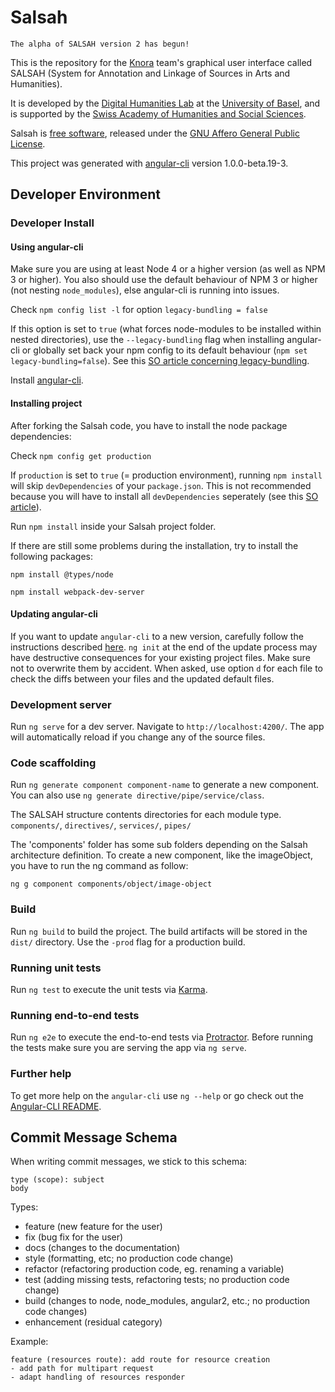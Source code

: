 # Salsah

```
The alpha of SALSAH version 2 has begun!
```

This is the repository for the [Knora](https://github.com/dhlab-basel/Knora) team's 
graphical user interface called SALSAH (System for Annotation and Linkage of Sources in Arts and Humanities).

It is developed by the [Digital Humanities Lab](http://www.dhlab.unibas.ch/) at the [University of Basel](https://www.unibas.ch/en.html), and is supported by the [Swiss Academy of Humanities and Social Sciences](http://www.sagw.ch/en/sagw.html).

Salsah is [free software](http://www.gnu.org/philosophy/free-sw.en.html), released under the [GNU Affero General Public License](http://www.gnu.org/licenses/agpl-3.0.en.html).

This project was generated with [angular-cli](https://github.com/angular/angular-cli) version 1.0.0-beta.19-3.

## Developer Environment

### Developer Install

#### Using angular-cli
Make sure you are using at least Node 4 or a higher version (as well as NPM 3 or higher). You also should use the default behaviour of NPM 3 or higher (not nesting `node_modules`), else angular-cli is running into issues.

Check `npm config list -l` for option `legacy-bundling = false`

If this option is set to `true` (what forces node-modules to be installed within nested directories), use the `--legacy-bundling` flag when installing angular-cli or globally set back your npm config to its default behaviour (`npm set legacy-bundling=false`). See this [SO article concerning legacy-bundling](http://stackoverflow.com/a/35227212).

Install [angular-cli](https://github.com/angular/angular-cli).

#### Installing project
After forking the Salsah code, you have to install the node package dependencies:

Check `npm config get production`

If `production` is set to `true` (= production environment), running `npm install` will skip `devDependencies` of your `package.json`. This is not recommended because you will have to install all `devDependencies` seperately (see this [SO article](http://stackoverflow.com/a/35098833)).

Run `npm install` inside your Salsah project folder.

If there are still some problems during the installation, try to install the following packages:

    npm install @types/node

    npm install webpack-dev-server

#### Updating angular-cli
If you want to update `angular-cli` to a new version, carefully follow the instructions described [here](https://github.com/angular/angular-cli#updating-angular-cli). `ng init` at the end of the update process may have destructive consequences for your existing project files. Make sure not to overwrite them by accident. When asked, use option `d` for each file to check the diffs between your files and the updated default files.

### Development server
Run `ng serve` for a dev server. Navigate to `http://localhost:4200/`. The app will automatically reload if you change any of the source files.

### Code scaffolding

Run `ng generate component component-name` to generate a new component. You can also use `ng generate directive/pipe/service/class`.

The SALSAH structure contents directories for each module type.
 `components/`, `directives/`, `services/`, `pipes/` 
 
 The 'components' folder has some sub folders depending on the Salsah architecture definition. To create a new component, like the imageObject, you have to run the ng command as follow:
  
 `ng g component components/object/image-object`


### Build

Run `ng build` to build the project. The build artifacts will be stored in the `dist/` directory. Use the `-prod` flag for a production build.

### Running unit tests

Run `ng test` to execute the unit tests via [Karma](https://karma-runner.github.io).

### Running end-to-end tests

Run `ng e2e` to execute the end-to-end tests via [Protractor](http://www.protractortest.org/).
Before running the tests make sure you are serving the app via `ng serve`.

### Further help

To get more help on the `angular-cli` use `ng --help` or go check out the [Angular-CLI README](https://github.com/angular/angular-cli/blob/master/README.md).


## Commit Message Schema

When writing commit messages, we stick to this schema:

```
type (scope): subject
body
```

Types:

- feature (new feature for the user)
- fix (bug fix for the user)
- docs (changes to the documentation)
- style (formatting, etc; no production code change)
- refactor (refactoring production code, eg. renaming a variable)
- test (adding missing tests, refactoring tests; no production code change)
- build (changes to node, node_modules, angular2, etc.; no production code changes)
- enhancement (residual category)

Example:

```
feature (resources route): add route for resource creation
- add path for multipart request
- adapt handling of resources responder

```
